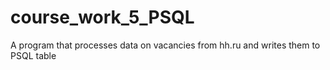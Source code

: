 # course_work_5_PSQL
A program that processes data on vacancies from hh.ru and writes them to PSQL table

